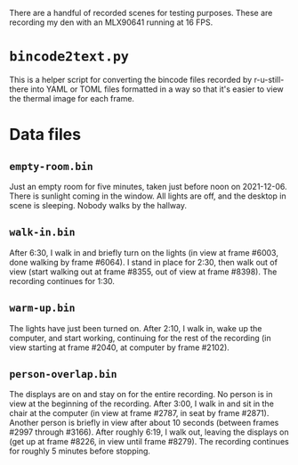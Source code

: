 There are a handful of recorded scenes for testing purposes. These are
recording my den with an MLX90641 running at 16 FPS.

# `bincode2text.py`
This is a helper script for converting the bincode files recorded by
r-u-still-there into YAML or TOML files formatted in a way so that it's easier
to view the thermal image for each frame.

# Data files
## `empty-room.bin`
Just an empty room for five minutes, taken just before noon on 2021-12-06.
There is sunlight coming in the window. All lights are off, and the desktop in
scene is sleeping. Nobody walks by the hallway.

## `walk-in.bin`
After 6:30, I walk in and briefly turn on the lights (in view at frame #6003,
done walking by frame #6064). I stand in place for 2:30, then walk out of view
(start walking out at frame #8355, out of view at frame #8398). The recording continues for 1:30.

## `warm-up.bin`
The lights have just been turned on. After 2:10, I walk in, wake up the
computer, and start working, continuing for the rest of the recording (in view
starting at frame #2040, at computer by frame #2102).

## `person-overlap.bin`
The displays are on and stay on for the entire recording. No person is in view
at the beginning of the recording. After 3:00, I walk in and sit in the
chair at the computer (in view at frame #2787, in seat by frame #2871). Another
person is briefly in view after about 10 seconds (between frames #2997 through
#3166). After roughly 6:19, I walk out, leaving the displays on (get up at frame
#8226, in view until frame #8279). The recording continues for roughly 5 minutes
before stopping.
